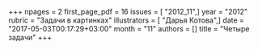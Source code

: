 +++
npages = 2
first_page_pdf = 16
issues = [ "2012_11",]
year = "2012"
rubric = "Задачи в картинках"
illustrators = [ "Дарья Котова",]
date = "2017-05-03T00:17:29+03:00"
month = "11"
authors = []
title = "Четыре задачи"
+++
